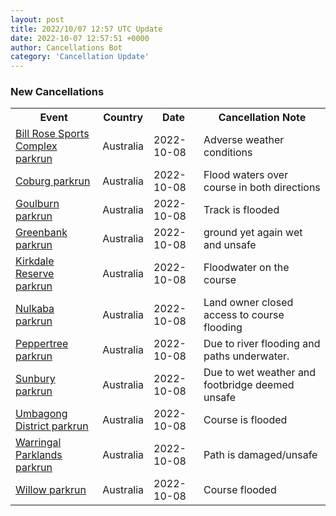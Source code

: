 ```yaml
---
layout: post
title: 2022/10/07 12:57 UTC Update
date: 2022-10-07 12:57:51 +0000
author: Cancellations Bot
category: 'Cancellation Update'
---
```


<h3>New Cancellations</h3>
<div class='hscrollable'>
<table style='width: 100%'>
    <tr>
        <th>Event</th>
        <th>Country</th>
        <th>Date</th>
        <th>Cancellation Note</th>
    </tr>
    <tr>
        <td><a href="https://www.parkrun.com.au/billrosesportscomplex">Bill Rose Sports Complex parkrun</a></td>
        <td>Australia</td>
        <td>2022-10-08</td>
        <td>Adverse weather conditions</td>
    </tr>
    <tr>
        <td><a href="https://www.parkrun.com.au/coburg">Coburg parkrun</a></td>
        <td>Australia</td>
        <td>2022-10-08</td>
        <td>Flood waters over course in both directions</td>
    </tr>
    <tr>
        <td><a href="https://www.parkrun.com.au/goulburn">Goulburn parkrun</a></td>
        <td>Australia</td>
        <td>2022-10-08</td>
        <td>Track is flooded</td>
    </tr>
    <tr>
        <td><a href="https://www.parkrun.com.au/greenbank">Greenbank parkrun</a></td>
        <td>Australia</td>
        <td>2022-10-08</td>
        <td>ground yet again wet and unsafe</td>
    </tr>
    <tr>
        <td><a href="https://www.parkrun.com.au/kirkdalereserve">Kirkdale Reserve parkrun</a></td>
        <td>Australia</td>
        <td>2022-10-08</td>
        <td>Floodwater on the course</td>
    </tr>
    <tr>
        <td><a href="https://www.parkrun.com.au/nulkaba">Nulkaba parkrun</a></td>
        <td>Australia</td>
        <td>2022-10-08</td>
        <td>Land owner closed access to course flooding</td>
    </tr>
    <tr>
        <td><a href="https://www.parkrun.com.au/peppertree">Peppertree parkrun</a></td>
        <td>Australia</td>
        <td>2022-10-08</td>
        <td>Due to river flooding and paths underwater.</td>
    </tr>
    <tr>
        <td><a href="https://www.parkrun.com.au/sunbury">Sunbury parkrun</a></td>
        <td>Australia</td>
        <td>2022-10-08</td>
        <td>Due to wet weather and footbridge deemed unsafe</td>
    </tr>
    <tr>
        <td><a href="https://www.parkrun.com.au/umbagongdistrict">Umbagong District parkrun</a></td>
        <td>Australia</td>
        <td>2022-10-08</td>
        <td>Course is flooded</td>
    </tr>
    <tr>
        <td><a href="https://www.parkrun.com.au/warringalparklands">Warringal Parklands parkrun</a></td>
        <td>Australia</td>
        <td>2022-10-08</td>
        <td>Path is damaged/unsafe</td>
    </tr>
    <tr>
        <td><a href="https://www.parkrun.com.au/willow">Willow parkrun</a></td>
        <td>Australia</td>
        <td>2022-10-08</td>
        <td>Course flooded</td>
    </tr>
</table>
</div>
